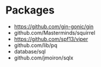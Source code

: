 # Packages

- https://github.com/gin-gonic/gin
- github.com/Masterminds/squirrel
- https://github.com/spf13/viper
- github.com/lib/pq
- database/sql
- github.com/jmoiron/sqlx